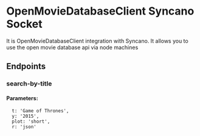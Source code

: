 # OpenMovieDatabaseClient Syncano Socket

It is OpenMovieDatabaseClient integration with Syncano. It allows you to use the open movie database api via node machines

## Endpoints

### search-by-title

#### Parameters:

      t: 'Game of Thrones',
      y: '2015',
      plot: 'short',
      r: 'json'

